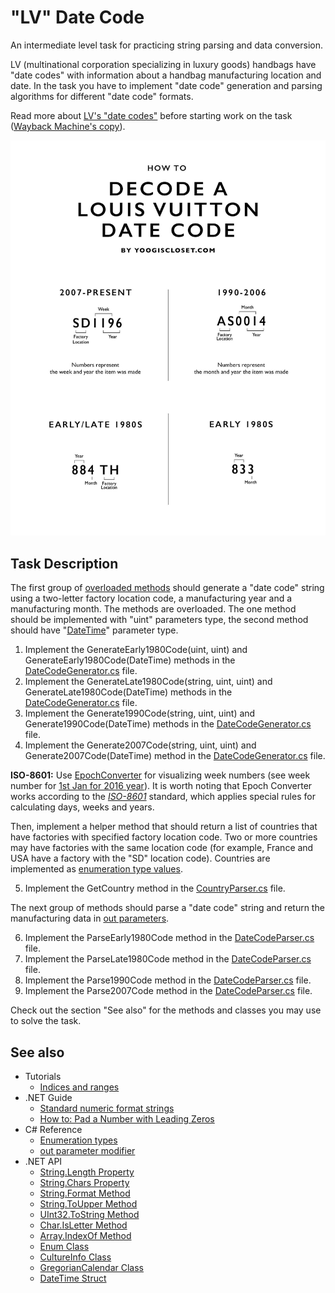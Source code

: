 # "LV" Date Code

An intermediate level task for practicing string parsing and data conversion.

LV (multinational corporation specializing in luxury goods) handbags have "date codes" with information about a handbag manufacturing location and date. In the task you have to implement "date code" generation and parsing algorithms for different "date code" formats.

Read more about [LV's "date codes"](https://www.yoogiscloset.com/authenticate/louis-vuitton) before starting work on the task ([Wayback Machine's copy](https://web.archive.org/web/20201112020811/https://www.savvychicconsignment.com/authenticity/louis-vuitton/)).

[![How to Decode a Date Code](images/datecode.jpg)](https://www.yoogiscloset.com/blog/louis-vuitton-date-codes/)


## Task Description

The first group of [overloaded methods](https://docs.microsoft.com/en-us/dotnet/standard/design-guidelines/member-overloading) should generate a "date code" string using a two-letter factory location code, a manufacturing year and a manufacturing month. The methods are overloaded. The one method should be implemented with "uint" parameters type, the second method should have "[DateTime](https://docs.microsoft.com/en-us/dotnet/api/system.datetime)" parameter type.

1. Implement the GenerateEarly1980Code(uint, uint) and GenerateEarly1980Code(DateTime) methods in the [DateCodeGenerator.cs](LouVuiDateCode/DateCodeGenerator.cs) file.
2. Implement the GenerateLate1980Code(string, uint, uint) and GenerateLate1980Code(DateTime) methods in the [DateCodeGenerator.cs](LouVuiDateCode/DateCodeGenerator.cs) file.
3. Implement the Generate1990Code(string, uint, uint) and Generate1990Code(DateTime) methods in the [DateCodeGenerator.cs](LouVuiDateCode/DateCodeGenerator.cs) file.
4. Implement the Generate2007Code(string, uint, uint) and Generate2007Code(DateTime) method in the [DateCodeGenerator.cs](LouVuiDateCode/DateCodeGenerator.cs) file.

**ISO-8601:** Use [EpochConverter](https://www.epochconverter.com/) for visualizing week numbers (see week number for [1st Jan for 2016 year](https://www.epochconverter.com/weeks/2016)). It is worth noting that Epoch Converter works according to the *[ISO-8601](https://en.wikipedia.org/wiki/ISO_8601)* standard, which applies special rules for calculating days, weeks and years.

Then, implement a helper method that should return a list of countries that have factories with specified factory location code. Two or more countries may have factories with the same location code (for example, France and USA have a factory with the "SD" location code). Countries are implemented as [enumeration type values](https://docs.microsoft.com/en-us/dotnet/csharp/language-reference/builtin-types/enum).

5. Implement the GetCountry method in the [CountryParser.cs](LouVuiDateCode/CountryParser.cs) file.

The next group of methods should parse a "date code" string and return the manufacturing data in [out parameters](https://docs.microsoft.com/en-us/dotnet/csharp/language-reference/keywords/out-parameter-modifier).

6. Implement the ParseEarly1980Code method in the [DateCodeParser.cs](LouVuiDateCode/DateCodeParser.cs) file.
7. Implement the ParseLate1980Code method in the [DateCodeParser.cs](LouVuiDateCode/DateCodeParser.cs) file.
8. Implement the Parse1990Code method in the [DateCodeParser.cs](LouVuiDateCode/DateCodeParser.cs) file.
9. Implement the Parse2007Code method in the [DateCodeParser.cs](LouVuiDateCode/DateCodeParser.cs) file.

Check out the section "See also" for the methods and classes you may use to solve the task.


## See also

* Tutorials
  * [Indices and ranges](https://docs.microsoft.com/en-us/dotnet/csharp/tutorials/ranges-indexes)
* .NET Guide
  * [Standard numeric format strings](https://docs.microsoft.com/en-us/dotnet/standard/base-types/standard-numeric-format-strings)
  * [How to: Pad a Number with Leading Zeros](https://docs.microsoft.com/en-us/dotnet/standard/base-types/how-to-pad-a-number-with-leading-zeros)
* C# Reference
  * [Enumeration types](https://docs.microsoft.com/en-us/dotnet/csharp/language-reference/builtin-types/enum)
  * [out parameter modifier](https://docs.microsoft.com/en-us/dotnet/csharp/language-reference/keywords/out-parameter-modifier)
* .NET API
  * [String.Length Property](https://docs.microsoft.com/en-us/dotnet/api/system.string.length)
  * [String.Chars Property](https://docs.microsoft.com/en-us/dotnet/api/system.string.chars)
  * [String.Format Method](https://docs.microsoft.com/en-us/dotnet/api/system.string.format)
  * [String.ToUpper Method](https://docs.microsoft.com/en-us/dotnet/api/system.string.toupper)
  * [UInt32.ToString Method](https://docs.microsoft.com/en-us/dotnet/api/system.uint32.tostring)
  * [Char.IsLetter Method](https://docs.microsoft.com/en-us/dotnet/api/system.char.isletter)
  * [Array.IndexOf Method](https://docs.microsoft.com/en-us/dotnet/api/system.array.indexof)
  * [Enum Class](https://docs.microsoft.com/en-us/dotnet/api/system.enum)
  * [CultureInfo Class](https://docs.microsoft.com/en-us/dotnet/api/system.globalization.cultureinfo)
  * [GregorianCalendar Class](https://docs.microsoft.com/en-us/dotnet/api/system.globalization.gregoriancalendar)
  * [DateTime Struct](https://docs.microsoft.com/en-us/dotnet/api/system.datetime)
